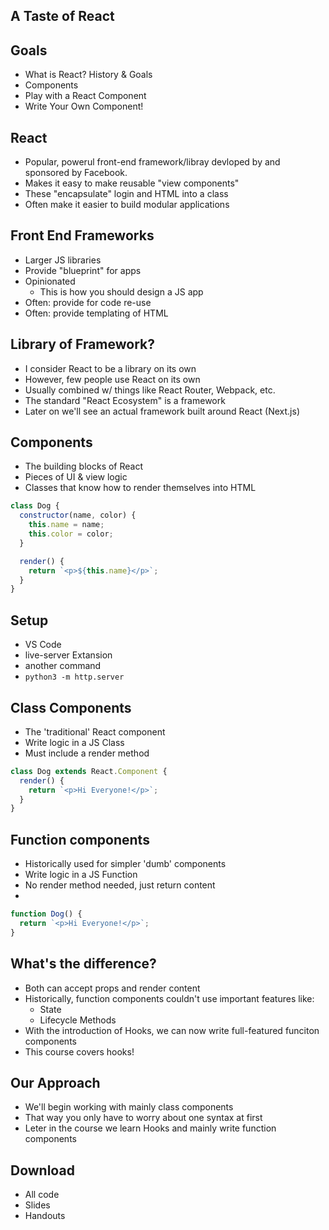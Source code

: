 ## A Taste of React

## Goals

- What is React? History & Goals
- Components
- Play with a React Component
- Write Your Own Component!

## React

- Popular, powerul front-end framework/libray devloped by and sponsored by Facebook.
- Makes it easy to make reusable "view components"
- These "encapsulate" login and HTML into a class
- Often make it easier to build modular applications

## Front End Frameworks

- Larger JS libraries
- Provide "blueprint" for apps
- Opinionated
  - This is how you should design a JS app
- Often: provide for code re-use
- Often: provide templating of HTML

## Library of Framework?

- I consider React to be a library on its own
- However, few people use React on its own
- Usually combined w/ things like React Router, Webpack, etc.
- The standard "React Ecosystem" is a framework
- Later on we'll see an actual framework built around React (Next.js)

## Components

- The building blocks of React
- Pieces of UI & view logic
- Classes that know how to render themselves into HTML

```js
class Dog {
  constructor(name, color) {
    this.name = name;
    this.color = color;
  }

  render() {
    return `<p>${this.name}</p>`;
  }
}
```

## Setup

- VS Code
- live-server Extansion
- another command
- `python3 -m http.server`

## Class Components

- The 'traditional' React component
- Write logic in a JS Class
- Must include a render method

```js
class Dog extends React.Component {
  render() {
    return `<p>Hi Everyone!</p>`;
  }
}
```

## Function components

- Historically used for simpler 'dumb' components
- Write logic in a JS Function
- No render method needed, just return content
-

```js
function Dog() {
  return `<p>Hi Everyone!</p>`;
}
```

## What's the difference?

- Both can accept props and render content
- Historically, function components couldn't use important features like:
  - State
  - Lifecycle Methods
- With the introduction of Hooks, we can now write full-featured funciton components
- This course covers hooks!

## Our Approach

- We'll begin working with mainly class components
- That way you only have to worry about one syntax at first
- Leter in the course we learn Hooks and mainly write function components

## Download

- All code
- Slides
- Handouts
